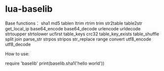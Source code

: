 # lua-baselib

Base functions：
sha1
md5
tablen
ltrim
rtrim
trim
str2table
table2str
get_local_ip
base64_encode
base64_decode
urlencode
urldecode
strtoupper
strtolower
ucfirst
table_keys
crc32
table_key_exists
table_shuffle
split
join
parse_str
strpos
stripos
str_replace
range
convert
utf8_encode
utf8_decode

How to use:

require 'baselib'
print(baselib.sha1('hello world'))
